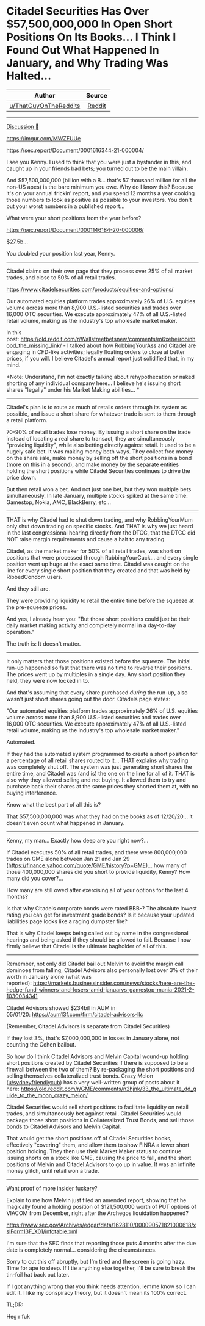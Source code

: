 Citadel Securities Has Over $57,500,000,000 In Open Short Positions On Its Books... I Think I Found Out What Happened In January, and Why Trading Was Halted...
===============================================================================================================================================================

| Author       | Source       | 
| :-------------: |:-------------:|
|  [u/ThatGuyOnTheReddits](https://www.reddit.com/user/ThatGuyOnTheReddits/) | [Reddit](https://www.reddit.com/r/Superstonk/comments/n7g5gp/citadel_securities_has_over_57500000000_in_open/) | 

---

[Discussion 🦍](https://www.reddit.com/r/Superstonk/search?q=flair_name%3A%22Discussion%20%F0%9F%A6%8D%22&restrict_sr=1)

<https://imgur.com/MWZFUUe>

<https://sec.report/Document/0001616344-21-000004/>

I see you Kenny. I used to think that you were just a bystander in this, and caught up in your friends bad bets; you turned out to be the main villain.

And $57,500,000,000 (billion with a B... that's 57 thousand million for all the non-US apes) is the bare minimum you owe. Why do I know this? Because it's on your annual frickin' report, and you spend 12 months a year cooking those numbers to look as positive as possible to your investors. You don't put your worst numbers in a published report...

What were your short positions from the year before?

<https://sec.report/Document/0001146184-20-000006/>

$27.5b...

You doubled your position last year, Kenny.

* * * * *

Citadel claims on their own page that they process over 25% of all market trades, and close to 50% of all retail trades.

<https://www.citadelsecurities.com/products/equities-and-options/>

Our automated equities platform trades approximately 26% of U.S. equities volume across more than 8,900 U.S.-listed securities and trades over 16,000 OTC securities. We execute approximately 47% of all U.S.-listed retail volume, making us the industry's top wholesale market maker.

In this post: <https://old.reddit.com/r/Wallstreetbetsnew/comments/m6xehe/robinhood_the_missing_link/> - I talked about how RobbingYourAss and Citadel are engaging in CFD-like activities; legally floating orders to close at better prices, if you will. I believe Citadel's annual report just solidified that, in my mind.

*Note: Understand, I'm not exactly talking about rehypothecation or naked shorting of any individual company here... I believe he's issuing short shares "legally" under his Market Making abilities... *

* * * * *

Citadel's plan is to route as much of retails orders through its system as possible, and issue a short share for whatever trade is sent to them through a retail platform.

70-90% of retail trades lose money. By issuing a short share on the trade instead of locating a real share to transact, they are simultaneously "providing liquidity", while also betting directly against retail. It used to be a hugely safe bet. It was making money both ways. They collect free money on the share sale, make money by selling off the short positions in a bond (more on this in a second), and make money by the separate entities holding the short positions while Citadel Securities continues to drive the price down.

But then retail won a bet. And not just one bet, but they won multiple bets simultaneously. In late January, multiple stocks spiked at the same time: Gamestop, Nokia, AMC, BlackBerry, etc...

* * * * *

THAT is why Citadel had to shut down trading, and why RobbingYourMum only shut down trading on specific stocks. And THAT is why we just heard in the last congressional hearing directly from the DTCC, that the DTCC did NOT raise margin requirements and cause a halt to any trading.

Citadel, as the market maker for 50% of all retail trades, was short on positions that were processed through RubbingYourCuck... and every single position went up huge at the exact same time. Citadel was caught on the line for every single short position that they created and that was held by RibbedCondom users.

And they still are.

They were providing liquidity to retail the entire time before the squeeze at the pre-squeeze prices.

And yes, I already hear you: "But those short positions could just be their daily market making activity and completely normal in a day-to-day operation."

The truth is: It doesn't matter.

* * * * *

It only matters that those positions existed before the squeeze. The initial run-up happened so fast that there was no time to reverse their positions. The prices went up by multiples in a single day. Any short position they held, they were now locked in to.

And that's assuming that every share purchased *during* the run-up, also wasn't just short shares going out the door. Citadels page states:

"Our automated equities platform trades approximately 26% of U.S. equities volume across more than 8,900 U.S.-listed securities and trades over 16,000 OTC securities. We execute approximately 47% of all U.S.-listed retail volume, making us the industry's top wholesale market maker."

Automated.

If they had the automated system programmed to create a short position for a percentage of all retail shares routed to it... THAT explains why trading was completely shut off. The system was just generating short shares the entire time, and Citadel was (and is) the one on the line for all of it. THAT is also why they allowed selling and not buying. It allowed them to try and purchase back their shares at the same prices they shorted them at, with no buying interference.

Know what the best part of all this is?

That $57,500,000,000 was what they had on the books as of 12/20/20... it doesn't even count what happened in January.

* * * * *

Kenny, my man... Exactly how deep are you right now?...

If Citadel executes 50% of all retail trades, and there were 800,000,000 trades on GME alone between Jan 21 and Jan 29 (<https://finance.yahoo.com/quote/GME/history?p=GME>)... how many of those 400,000,000 shares did you short to provide liquidity, Kenny? How many did you cover?...

How many are still owed after exercising all of your options for the last 4 months?

Is that why Citadels corporate bonds were rated BBB-? The absolute lowest rating you can get for investment grade bonds? Is it because your updated liabilities page looks like a raging dumpster fire?

That is why Citadel keeps being called out by name in the congressional hearings and being asked if they should be allowed to fail. Because I now firmly believe that Citadel is the ultimate bagholder of all of this.

* * * * *

Remember, not only did Citadel bail out Melvin to avoid the margin call dominoes from falling, Citadel Advisors also personally lost over 3% of their worth in January alone (what was reported): <https://markets.businessinsider.com/news/stocks/here-are-the-hedge-fund-winners-and-losers-amid-januarys-gamestop-mania-2021-2-1030034341>

Citadel Advisors showed $234bil in AUM in 05/01/20: <https://aum13f.com/firm/citadel-advisors-llc>

(Remember, Citadel Advisors is separate from Citadel Securities)

If they lost 3%, that's $7,000,000,000 in losses in January alone, not counting the Cohen bailout.

So how do I think Citadel Advisors and Melvin Capital wound-up holding short positions created by Citadel Securities if there is supposed to be a firewall between the two of them? By re-packaging the short positions and selling themselves collateralized trust bonds. Crazy Melon ([u/sydneyfriendlycub](https://www.reddit.com/u/sydneyfriendlycub/)) has a very well-written group of posts about it here: <https://old.reddit.com/r/GME/comments/n2hjnk/33_the_ultimate_dd_guide_to_the_moon_crazy_melon/>

Citadel Securities would sell short positions to facilitate liquidity on retail trades, and simultaneously bet against retail. Citadel Securities would package those short positions in Collateralized Trust Bonds, and sell those bonds to Citadel Advisors and Melvin Capital.

That would get the short positions off of Citadel Securities books, effectively "covering" them, and allow them to show FINRA a lower short position holding. They then use their Market Maker status to continue issuing shorts on a stock like GME, causing the price to fall, and the short positions of Melvin and Citadel Advisors to go up in value. It was an infinite money glitch, until retail won a trade.

* * * * *

Want proof of more insider fuckery?

Explain to me how Melvin just filed an amended report, showing that he magically found a holding position of $121,500,000 worth of PUT options of VIACOM from December, right after the Archegos liquidation happened?

<https://www.sec.gov/Archives/edgar/data/1628110/000090571821000618/xslForm13F_X01/infotable.xml>

I'm sure that the SEC finds that reporting those puts 4 months after the due date is completely normal... considering the circumstances.

Sorry to cut this off abruptly, but I'm tired and the screen is going hazy. Time for ape to sleep. If I tie anything else together, I'll be sure to break the tin-foil hat back out later.

If I got anything wrong that you think needs attention, lemme know so I can edit it. I like my conspiracy theory, but it doesn't mean its 100% correct.

TL;DR:

Heg r fuk
